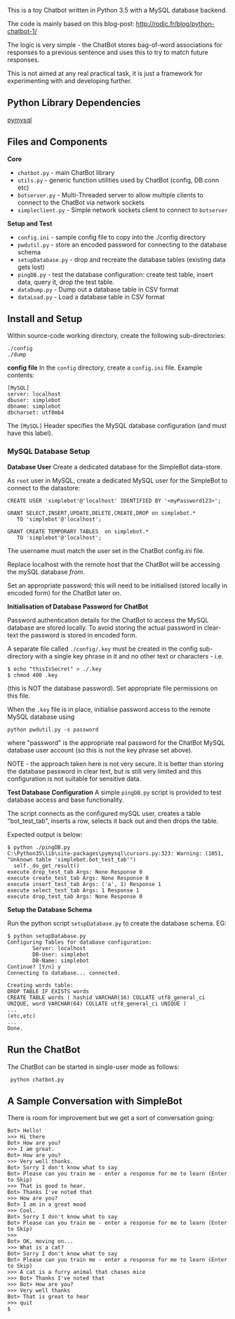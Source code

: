
This is a toy Chatbot written in Python 3.5 with a MySQL database backend.

The code is mainly based on this blog-post: http://rodic.fr/blog/python-chatbot-1/  

The logic is very simple - the ChatBot stores bag-of-word associations for responses to a previous sentence and uses this to try to match future responses. 

This is not aimed at any real practical task, it is just a framework for experimenting with and developing further.

## Python Library Dependencies ##

[pymysql](http://pymysql.readthedocs.io/en/latest/)

## Files and Components ##

**Core**
+ `chatbot.py` - main ChatBot library 
+ `utils.py` - generic function utilities used by ChatBot (config, DB conn etc) 
+ `botserver.py` - Multi-Threaded server to allow multiple clients to connect to the ChatBot via network sockets
+ `simpleclient.py` - Simple network sockets client to connect to `botserver`

**Setup and Test**
+ `config.ini` - sample config file to copy into the ./config directory
+ `pwdutil.py` - store an encoded password for connecting to the database schema
+ `setupDatabase.py` - drop and recreate the database tables (existing data gets lost)
+ `pingDB.py` - test the database configuration: create test table, insert data,  query it, drop the test table.
+ `dataDump.py` - Dump out a database table in CSV format
+ `dataLoad.py` - Load a database table in CSV format

## Install and Setup ##

Within source-code working directory, create the following sub-directories:

`./config` 		
`./dump`    	


**config file**
In the `config`  directory, create a `config.ini` file.  Example contents:

```
[MySQL]  
server: localhost  
dbuser: simplebot  
dbname: simplebot  
dbcharset: utf8mb4  
```

The `[MySQL]` Header specifies the MySQL database configuration (and must have this label).

### MySQL Database Setup ###

**Database User**
Create a dedicated database for the SimpleBot data-store.

As `root` user in MySQL, create a dedicated MySQL user for the SimpleBot to connect to the datastore:

```
CREATE USER 'simplebot'@'localhost' IDENTIFIED BY '<myPassword123>';  

GRANT SELECT,INSERT,UPDATE,DELETE,CREATE,DROP on simplebot.* 
   TO 'simplebot'@'localhost';

GRANT CREATE TEMPORARY TABLES  on simplebot.* 
   TO 'simplebot'@'localhost';
``` 

The username must match the user set in the ChatBot config.ini file.  

Replace localhost with the remote host that the ChatBot will be accessing the mySQL database *from*.


Set an appropriate password; this will need to be initialised (stored locally in encoded form) for the ChatBot later on. 


**Initialisation of Database Password for ChatBot**

Password authentication details for the ChatBot to access the MySQL database are stored locally.  To avoid storing the actual password in clear-text the password is stored in encoded form.

A separate file called
`./config/.key` 
must be created in the config sub-directory with a single key phrase in it and no other text or characters - i.e.

```
$ echo "thisIsSecret" > ./.key
$ chmod 400 .key
```
(this is NOT the database password).  Set appropriate file permissions on this file.

When the `.key` file is in place, initialise password access to the remote MySQL database using 

`python pwdutil.py -s password`

where "password" is the appropriate real password for the ChatBot MySQL database user account (so this is not the key phrase set above).

NOTE - the approach taken here is not very secure.  It is better than storing the database password in clear text, but is still very limited and this configuration is not suitable for sensitive data.  

**Test Database Configuration**
A simple `pingDB.py` script is provided to test database access and base functionality.

The script connects as the configured mySQL user, creates a table "bot_test_tab", inserts a row, selects it back out and then drops the table.

Expected output is below:

```
$ python ./pingDB.py
C:\Python35\lib\site-packages\pymysql\cursors.py:323: Warning: (1051, "Unknown table 'simplebot.bot_test_tab'")
  self._do_get_result()
execute drop_test_tab Args: None Response 0
execute create_test_tab Args: None Response 0
execute insert_test_tab Args: ('a', 1) Response 1
execute select_test_tab Args: 1 Response 1
execute drop_test_tab Args: None Response 0
```

**Setup the Database Schema**

Run the python script `setupDatabase.py` to create the database schema.  EG:

```
$ python setupDatabase.py
Configuring Tables for database configuration:
        Server: localhost
        DB-User: simplebot
        DB-Name: simplebot
Continue? [Y/n] y
Connecting to database... connected.

Creating words table:
DROP TABLE IF EXISTS words
CREATE TABLE words ( hashid VARCHAR(16) COLLATE utf8_general_ci UNIQUE, word VARCHAR(64) COLLATE utf8_general_ci UNIQUE )
...
(etc,etc)
...
Done.

```


## Run the ChatBot ##

The ChatBot can be started in single-user mode as follows:

```
 python chatbot.py
```


## A Sample Conversation with SimpleBot ##

There is room for improvement but we get a sort of conversation going:


```
Bot> Hello!
>>> Hi there
Bot> How are you?
>>> I am great.
Bot> How are you?
>>> Very well thanks.
Bot> Sorry I don't know what to say
Bot> Please can you train me - enter a response for me to learn (Enter to Skip)
>>> That is good to hear.
Bot> Thanks I've noted that
>>> How are you?
Bot> I am in a great mood
>>> Cool.
Bot> Sorry I don't know what to say
Bot> Please can you train me - enter a response for me to learn (Enter to Skip)
>>>
Bot> OK, moving on...
>>> What is a cat?
Bot> Sorry I don't know what to say
Bot> Please can you train me - enter a response for me to learn (Enter to Skip)
>>> A cat is a furry animal that chases mice
>>> Bot> Thanks I've noted that
>>> Bot> How are you?
>>> Very well thanks
Bot> That is great to hear
>>> quit
$
```
